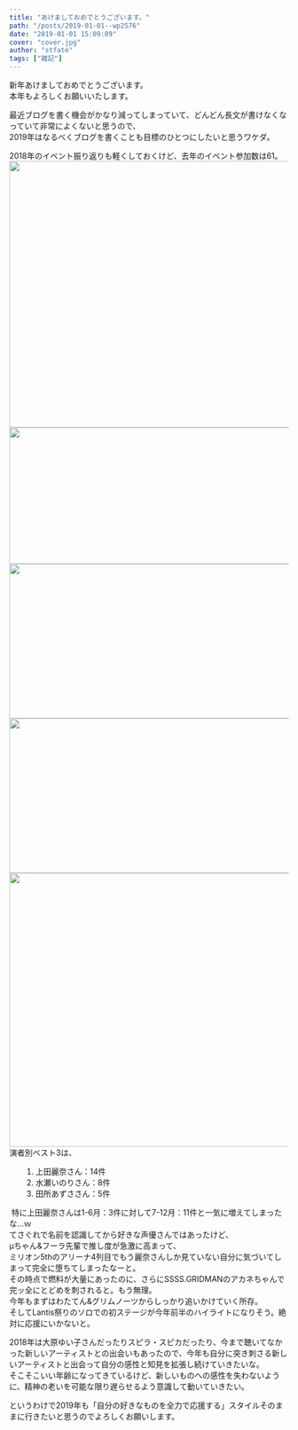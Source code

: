 ```yaml
---
title: "あけましておめでとうございます。"
path: "/posts/2019-01-01--wp2576"
date: "2019-01-01 15:09:09"
cover: "cover.jpg"
author: "stfate"
tags: ["雑記"]
---
```


<style type="text/css">
<!--
p {white-space: pre-wrap};
-->
</style>

新年あけましておめでとうございます。
本年もよろしくお願いいたします。

最近ブログを書く機会がかなり減ってしまっていて、どんどん長文が書けなくなっていて非常によくないと思うので、
2019年はなるべくブログを書くことも目標のひとつにしたいと思うワケダ。

2018年のイベント振り返りも軽くしておくけど、去年のイベント参加数は61。
<img class="alignnone wp-image-2611 size-large" src="http://stfate.net/wp-content/uploads/2019/01/2018EventAttendance02-1024x481.png" alt="" width="1024" height="481" />
<img class="alignnone wp-image-2583 size-full" src="http://stfate.net/wp-content/uploads/2019/01/2018EventList01.jpg" alt="" width="730" height="246" />
<img class="alignnone size-full wp-image-2584" src="http://stfate.net/wp-content/uploads/2019/01/2018EventList02.jpg" alt="" width="1012" height="279" />
<img class="alignnone size-full wp-image-2585" src="http://stfate.net/wp-content/uploads/2019/01/2018EventList03.jpg" alt="" width="920" height="279" />
<img class="alignnone size-full wp-image-2586" src="http://stfate.net/wp-content/uploads/2019/01/2018EventList04.jpg" alt="" width="1065" height="494" />
演者別ベスト3は、

<ol>
    <li style="list-style-type: none;">
<ol>
    <li data-tadv-p="keep">上田麗奈さん：14件</li>
    <li data-tadv-p="keep">水瀬いのりさん：8件</li>
    <li data-tadv-p="keep">田所あずささん：5件</li>
</ol>
</li>
</ol>

 特に上田麗奈さんは1-6月：3件に対して7-12月：11件と一気に増えてしまったな…ｗ
てさぐれで名前を認識してから好きな声優さんではあったけど、
μちゃん&amp;フーラ先輩で推し度が急激に高まって、
ミリオン5thのアリーナ4列目でもう麗奈さんしか見ていない自分に気づいてしまって完全に堕ちてしまったなーと。
その時点で燃料が大量にあったのに、さらにSSSS.GRIDMANのアカネちゃんで完ッ全にとどめを刺されると。もう無理。
今年もまずはわたてん&amp;グリムノーツからしっかり追いかけていく所存。
そしてLantis祭りのソロでの初ステージが今年前半のハイライトになりそう。絶対に応援にいかないと。

2018年は大原ゆい子さんだったりスピラ・スピカだったり、今まで聴いてなかった新しいアーティストとの出会いもあったので、今年も自分に突き刺さる新しいアーティストと出会って自分の感性と知見を拡張し続けていきたいな。
そこそこいい年齢になってきているけど、新しいものへの感性を失わないように、精神の老いを可能な限り遅らせるよう意識して動いていきたい。

というわけで2019年も「自分の好きなものを全力で応援する」スタイルそのままに行きたいと思うのでよろしくお願いします。